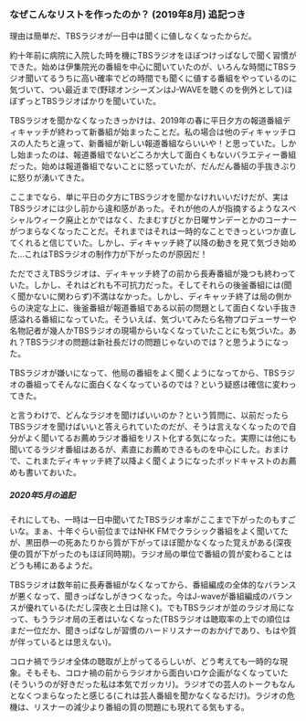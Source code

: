 
### なぜこんなリストを作ったのか？ (2019年8月) 追記つき

理由は簡単だ、TBSラジオが一日中は聞くに値しなくなったからだ。

約十年前に病院に入院した時を機にTBSラジオをほぼつけっぱなしで聞く習慣ができた。始めは伊集院光の番組を中心に聞いていたのが、いろんな時間にTBSラジオ聞いてるうちに高い確率でどの時間でも聞くに値する番組をやっているのに気づいて、つい最近まで(野球オンシーズンはJ-WAVEを聴くのを例外として)ほぼずっとTBSラジオばかりを聞いていた。

TBSラジオを聞かなくなったきっかけは、2019年の春に平日夕方の報道番組ディキャッチが終わって新番組が始まったことだ。私の場合は他のディキャッチロスの人たちと違って、新番組が新しい報道番組ならいいや！と思っていた。しかし始まったのは、報道番組でないどころか大して面白くもないバラエティー番組だった。始めは報道番組でないことに怒っていたが、だんだん番組の手抜きぶりに怒りが湧いてきた。

ここまでなら、単に平日の夕方にTBSラジオを聞かなけれいいだけだが、実はTBSラジオには少し前から違和感があった。それが他の人が指摘するようなスペシャルウィーク廃止とかではなく、たまむすびとか日曜サンデーとかのコーナーがつまらなくなったことだ。それまではそれは一時的なことできっといつか直してくれると信じていた。しかし、ディキャッチ終了以降の動きを見て気づき始めた…これはTBSラジオの制作力が下がったのが原因だ！

ただでさえTBSラジオは、ディキャッチ終了の前から長寿番組が幾つも終わっていた。しかし、それはどれも不可抗力だった。そしてそれらの後釜番組には(聞く聞かないに関わらず)不満はなかった。しかし、ディキャッチ終了は局の側からの決定な上に、後釜番組が報道番組である以前の問題として面白くない手抜き感溢れる番組になっていた。そういえば、気づいてみたら名物プロデューサーや名物記者が幾人かTBSラジオの現場からいなくなっていたことにも気づいた。あれ？TBSラジオの問題は新社長だけの問題じゃないのでは？と思うようになった。

TBSラジオが嫌いになって、他局の番組をよく聞くようになってから、TBSラジオの番組ってそんなに面白くなくなっているのでは？という疑惑は確信に変わってきた。

と言うわけで、どんなラジオを聞けばいいのか？という質問に、以前だったらTBSラジオを聞けばいいと答えられていたのだが、そうは言えなくなったので自分がよく聞いてるお薦めラジオ番組をリスト化する気になった。実際には他にも聞いてるラジオ番組はあるが、素直にお薦めできるものを中心にした。おまけで、これまたディキャッチ終了以降よく聞くようになったポッドキャストのお薦めも書いておいた。

##### 2020年5月の追記  
それにしても、一時は一日中聞いてたTBSラジオ率がここまで下がったのもすごいな。まぁ、十年ぐらい前位まではNHK FMでクラシック番組をよく聞いてたが、黒田恭一の死あたりから質が下がってほぼ聞かなくなった覚えがある(深夜便の質が下がったのもほぼ同時期)。ラジオ局の単位で番組の質が変わることはどうも稀にあるようだ。  

TBSラジオは数年前に長寿番組がなくなってから、番組編成の全体的なバランスが悪くなって、聞きっぱなしがきつくなった。今はJ-waveが番組編成のバランスが優れている(ただし深夜と土日は除く)。でもTBSラジオが並のラジオ局になって、もうラジオ局の王者はいなくなった(TBSラジオは聴取率の上での順位はまだ一位だか、聞きっぱなしが習慣のハードリスナーのおかげであり、もはや質が伴っているとは思えない)。  

コロナ禍でラジオ全体の聴取が上がってるらしいが、どう考えても一時的な現象。そもそも、コロナ禍の前からラジオから面白いロケ企画がなくなっていた(そういうのが好きだった私は本気でガッカリ)。ラジオでの芸人のトークもなんとなくつまらなったと感じる(これは芸人番組を聞かなくなるだけ)。ラジオの危機は、リスナーの減少より番組の質の問題にも現れてる気もする。



